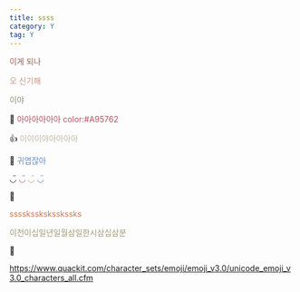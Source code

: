 ```yaml
---
title: ssss
category: Y
tag: Y
---
```


<span style="color:#A05A54">이게 되나</span>

<span style="color:#C99385">오 신기해</span>

<span style="color:#86937A">이야</span>

&#129300; <span style="color:#A95762">아아아아아아</span> <span style="color:#A95762">color:#A95762</span>

&#128077; <span style="color:#C2B7A1">이이이야아아아아</span>

&#128032; <span style="color:#648BC6">귀엽잖아</span>

◡̈ <span style="color:#A95762">◡̈</span> <span style="color:#C59470">◡̈</span> <span style="color:#617EB4">◡̈</span>

&#128123; 

<span style="color:#C57B59">sssskssksksskssks</span>

<span style="color:#9F9875">이천이십일년일월삼일한시삼십삼분</span>

&#127904;

<https://www.quackit.com/character_sets/emoji/emoji_v3.0/unicode_emoji_v3.0_characters_all.cfm>
